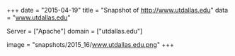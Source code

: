 
+++
date = "2015-04-19"
title = "Snapshot of http://www.utdallas.edu"
data = "www.utdallas.edu"

Server = ["Apache"]
domain = ["utdallas.edu"]

  image = "snapshots/2015_16/www.utdallas.edu.png"
+++
#
